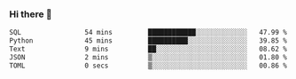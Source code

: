 ### Hi there 👋

<!--START_SECTION:waka-->

```txt
SQL                54 mins         ████████████░░░░░░░░░░░░░   47.99 %
Python             45 mins         ██████████░░░░░░░░░░░░░░░   39.85 %
Text               9 mins          ██░░░░░░░░░░░░░░░░░░░░░░░   08.62 %
JSON               2 mins          ▒░░░░░░░░░░░░░░░░░░░░░░░░   01.80 %
TOML               0 secs          ▒░░░░░░░░░░░░░░░░░░░░░░░░   00.86 %
```

<!--END_SECTION:waka-->

<!--
**Jonas-VanHaeken/Jonas-VanHaeken** is a ✨ _special_ ✨ repository because its `README.md` (this file) appears on your GitHub profile.

Here are some ideas to get you started:

- 🔭 I’m currently working on ...
- 🌱 I’m currently learning ...
- 👯 I’m looking to collaborate on ...
- 🤔 I’m looking for help with ...
- 💬 Ask me about ...
- 📫 How to reach me: ...
- 😄 Pronouns: ...
- ⚡ Fun fact: ...
-->
